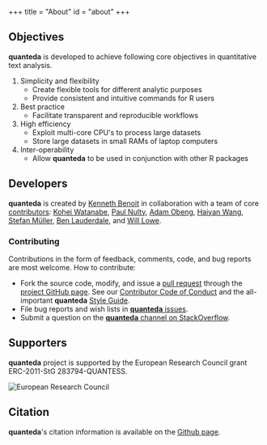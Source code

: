 +++
title = "About"
id = "about"
+++

## Objectives

**quanteda** is developed to achieve following core objectives in quantitative text analysis. 

1. Simplicity and flexibility
    * Create flexible tools for different analytic purposes
    * Provide consistent and intuitive commands for R users
2. Best practice
    * Facilitate transparent and reproducible workflows
3. High efficiency
    * Exploit multi-core CPU's to process large datasets
    * Store large datasets in small RAMs of laptop computers  
4. Inter-operability 
    * Allow **quanteda** to be used in conjunction with other R packages

## Developers

**quanteda** is created by [Kenneth Benoit](https://github.com/kbenoit) in collaboration with a team of core [contributors](https://github.com/kbenoit/quanteda/graphs/contributors): [Kohei Watanabe](https://github.com/koheiw), [Paul Nulty](https://github.com/pnulty), [Adam Obeng](https://github.com/adamobeng), [Haiyan Wang](https://github.com/HaiyanLW), [Stefan Müller](https://github.com/stefan-mueller), [Ben Lauderdale](https://github.com/lauderdale), and [Will Lowe](https://github.com/conjugateprior).

### Contributing

Contributions in the form of feedback, comments, code, and bug reports are most welcome. How to contribute:

-   Fork the source code, modify, and issue a [pull request](https://help.github.com/articles/creating-a-pull-request-from-a-fork/) through the [project GitHub page](https://github.com/kbenoit/quanteda). See our [Contributor Code of Conduct](https://github.com/kbenoit/quanteda/blob/master/CONDUCT.md) and the all-important **quanteda** [Style Guide](https://github.com/kbenoit/quanteda/wiki/Style-guide).
-   File bug reports and wish lists in [**quanteda** issues](https://github.com/kbenoit/quanteda/issues).
-   Submit a question on the [**quanteda** channel on  StackOverflow](http://stackoverflow.com/questions/tagged/quanteda).

## Supporters


**quanteda** project is supported by the European Research Council grant ERC-2011-StG 283794-QUANTESS.

![European Research Council](../img/erc.svg)

## Citation

**quanteda**'s citation information is available on the [Github page](https://github.com/kbenoit/quanteda).